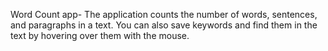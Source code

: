Word Count app-
The application counts the number of words, sentences, and paragraphs in a text. You can also save keywords and find them in the text by hovering over them with the mouse.
 
